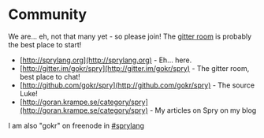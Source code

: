 # Community
We are... eh, not that many yet - so please join! The [gitter room](http://gitter.im/gokr/spry) is probably the best place to start!

* [http://sprylang.org](http://sprylang.org) - Eh... here.
* [http://gitter.im/gokr/spry](http://gitter.im/gokr/spry) - The gitter room, best place to chat!
* [http://github.com/gokr/spry](http://github.com/gokr/spry) - The source Luke!
* [http://goran.krampe.se/category/spry](http://goran.krampe.se/category/spry) - My articles on Spry on my blog

I am also "gokr" on freenode in [#sprylang](http://webchat.freenode.net/?channels=sprylang)
